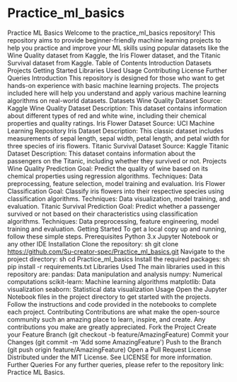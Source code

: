 # Practice_ml_basics
 
Practice ML Basics
Welcome to the practice_ml_basics repository! This repository aims to provide beginner-friendly machine learning projects to help you practice and improve your ML skills using popular datasets like the Wine Quality dataset from Kaggle, the Iris Flower dataset, and the Titanic Survival dataset from Kaggle.
Table of Contents
Introduction
Datasets
Projects
Getting Started
Libraries Used
Usage
Contributing
License
Further Queries
Introduction
This repository is designed for those who want to get hands-on experience with basic machine learning projects. The projects included here will help you understand and apply various machine learning algorithms on real-world datasets.
Datasets
Wine Quality Dataset
Source: Kaggle Wine Quality Dataset
Description: This dataset contains information about different types of red and white wine, including their chemical properties and quality ratings.
Iris Flower Dataset
Source: UCI Machine Learning Repository Iris Dataset
Description: This classic dataset includes measurements of sepal length, sepal width, petal length, and petal width for three species of iris flowers.
Titanic Survival Dataset
Source: Kaggle Titanic Dataset
Description: This dataset contains information about the passengers on the Titanic, including whether they survived or not.
Projects
Wine Quality Prediction
Goal: Predict the quality of wine based on its chemical properties using regression algorithms.
Techniques: Data preprocessing, feature selection, model training and evaluation.
Iris Flower Classification
Goal: Classify iris flowers into their respective species using classification algorithms.
Techniques: Data visualization, model training, and evaluation.
Titanic Survival Prediction
Goal: Predict whether a passenger survived or not based on their characteristics using classification algorithms.
Techniques: Data preprocessing, feature engineering, model training and evaluation.
Getting Started
To get a local copy up and running, follow these simple steps.
Prerequisites
Python 3.x
Jupyter Notebook or any other IDE
Installation
Clone the repository:
sh
git clone https://github.com/Su-creator-spec/Practice_ml_basics.git
Navigate to the project directory:
sh
cd Practice_ml_basics
Install the required packages:
sh
pip install -r requirements.txt
Libraries Used
The main libraries used in this repository are:
pandas: Data manipulation and analysis
numpy: Numerical computations
scikit-learn: Machine learning algorithms
matplotlib: Data visualization
seaborn: Statistical data visualization
Usage
Open the Jupyter Notebook files in the project directory to get started with the projects. Follow the instructions and code provided in the notebooks to complete each project.
Contributing
Contributions are what make the open-source community such an amazing place to learn, inspire, and create. Any contributions you make are greatly appreciated.
Fork the Project
Create your Feature Branch (git checkout -b feature/AmazingFeature)
Commit your Changes (git commit -m 'Add some AmazingFeature')
Push to the Branch (git push origin feature/AmazingFeature)
Open a Pull Request
License
Distributed under the MIT License. See LICENSE for more information.
Further Queries
For any further queries, please refer to the repository link: Practice ML Basics.
